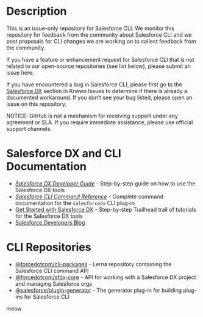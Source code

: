 # Description

This is an issue-only repository for Salesforce CLI. We monitor this repository for feedback from the community about Salesforce CLI and we post proposals for CLI changes we are working on to collect feedback from the community. 

If you have a feature or enhancement request for Salesforce CLI that is not related to our open-source repositories (see list below), please submit an issue here. 

If you have encountered a bug in Salesforce CLI, please first go to the [Salesforce DX](https://success.salesforce.com/issues_index?tag=Salesforce%20DX) section in Known Issues to determine if there is already a documented workaround. If you don’t see your bug listed, please open an issue on this repository. 

NOTICE: GitHub is not a mechanism for receiving support under any agreement or SLA. If you require immediate assistance, please use official support channels.

# Salesforce DX and CLI Documentation 

* _[Salesforce DX Developer Guide](https://developer.salesforce.com/docs/atlas.en-us.sfdx_dev.meta/sfdx_dev/sfdx_dev_intro.htm)_ - Step-by-step guide on how to use the Salesforce DX tools
* _[Salesforce CLI Command Reference](https://developer.salesforce.com/docs/atlas.en-us.sfdx_cli_reference.meta/sfdx_cli_reference/cli_reference.htm)_ - Complete command documentation for the `salesforcedx` CLI plug-in
* [Get Started with Salesforce DX](https://trailhead.salesforce.com/en/content/learn/trails/sfdx_get_started) - Step-by-step Trailhead trail of tutorials for the Salesforce DX tools
* [Salesforce Developers Blog](https://developer.salesforce.com/blogs/) 

# CLI Repositories 

* [@forcedotcom/cli-packages](https://github.com/forcedotcom/cli-packages) - Lerna repository containing the Salesforce CLI command API
* [@forcedotcom/sfdx-core](https://github.com/forcedotcom/sfdx-core) - API for working with a Salesforce DX project and managing Salesforce orgs
* [@salesforce/plugin-generator](https://github.com/forcedotcom/sfdx-plugin-generate) - The generator plug-in for building plug-ins for Salesforce CLI


meow
